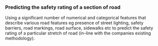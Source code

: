 ### Predicting the safety rating of a section of road

Using a significant number of numerical and categorical features that describe various road features eg 
presence of street lighting, safety barriers, road markings, road surface, sidewalks etc to
predict the safety rating of a particular stretch of road (in-line with the companies existing methodology). 

